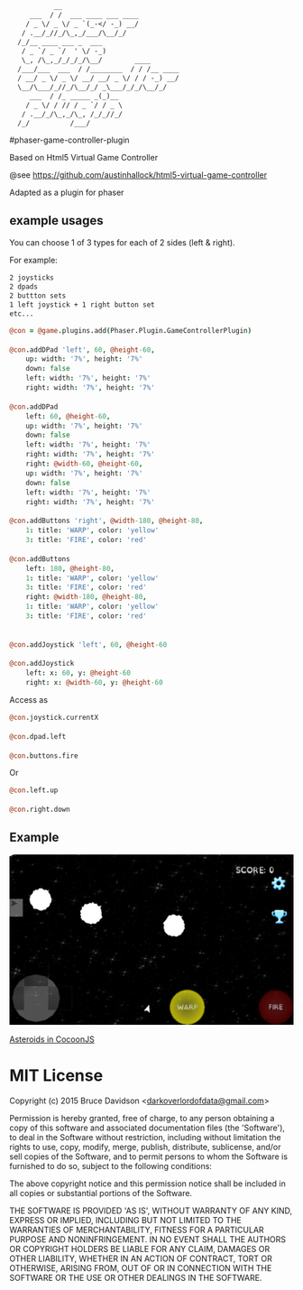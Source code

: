 
               __
         ___  / /  ___ ____ ___ ____
        / _ \/ _ \/ _ `(_-</ -_) __/
       / .__/_//_/\_,_/___/\__/_/
      /_/__ ____ ___ _  ___
       / _ `/ _ `/  ' \/ -_)
       \_, /\_,_/_/_/_/\__/        ____
      /___/___  ___  / /________  / / /__ ____
      / __/ _ \/ _ \/ __/ __/ _ \/ / / -_) __/
      \__/\___/_//_/\__/_/ _\___/_/_/\__/_/
         ___  / /_ _____ _(_)__
        / _ \/ / // / _ `/ / _ \
       / .__/_/\_,_/\_, /_/_//_/
      /_/          /___/



#phaser-game-controller-plugin


Based on Html5 Virtual Game Controller

@see https://github.com/austinhallock/html5-virtual-game-controller


Adapted as a plugin for phaser


## example usages

You can choose 1 of 3 types for each of 2 sides (left & right).

For example:

    2 joysticks
    2 dpads
    2 buttton sets
    1 left joystick + 1 right button set
    etc...



```coffee
@con = @game.plugins.add(Phaser.Plugin.GameControllerPlugin)

@con.addDPad 'left', 60, @height-60,
    up: width: '7%', height: '7%'
    down: false
    left: width: '7%', height: '7%'
    right: width: '7%', height: '7%'

@con.addDPad
    left: 60, @height-60,
    up: width: '7%', height: '7%'
    down: false
    left: width: '7%', height: '7%'
    right: width: '7%', height: '7%'
    right: @width-60, @height-60,
    up: width: '7%', height: '7%'
    down: false
    left: width: '7%', height: '7%'
    right: width: '7%', height: '7%'

@con.addButtons 'right', @width-180, @height-80,
    1: title: 'WARP', color: 'yellow'
    3: title: 'FIRE', color: 'red'

@con.addButtons
    left: 180, @height-80,
    1: title: 'WARP', color: 'yellow'
    3: title: 'FIRE', color: 'red'
    right: @width-180, @height-80,
    1: title: 'WARP', color: 'yellow'
    3: title: 'FIRE', color: 'red'


@con.addJoystick 'left', 60, @height-60

@con.addJoystick
    left: x: 60, y: @height-60
    right: x: @width-60, y: @height-60


```
Access as


```coffee
@con.joystick.currentX

@con.dpad.left

@con.buttons.fire

```
Or

```coffee
@con.left.up

@con.right.down
```
## Example
![CocoonJS](assets/device-2015-04-09-114753.png)

[Asteroids in CocoonJS](https://github.com/darkoverlordofdata/asteroids)

# MIT License

Copyright (c) 2015 Bruce Davidson &lt;darkoverlordofdata@gmail.com&gt;

Permission is hereby granted, free of charge, to any person obtaining
a copy of this software and associated documentation files (the
'Software'), to deal in the Software without restriction, including
without limitation the rights to use, copy, modify, merge, publish,
distribute, sublicense, and/or sell copies of the Software, and to
permit persons to whom the Software is furnished to do so, subject to
the following conditions:

The above copyright notice and this permission notice shall be
included in all copies or substantial portions of the Software.

THE SOFTWARE IS PROVIDED 'AS IS', WITHOUT WARRANTY OF ANY KIND,
EXPRESS OR IMPLIED, INCLUDING BUT NOT LIMITED TO THE WARRANTIES OF
MERCHANTABILITY, FITNESS FOR A PARTICULAR PURPOSE AND NONINFRINGEMENT.
IN NO EVENT SHALL THE AUTHORS OR COPYRIGHT HOLDERS BE LIABLE FOR ANY
CLAIM, DAMAGES OR OTHER LIABILITY, WHETHER IN AN ACTION OF CONTRACT,
TORT OR OTHERWISE, ARISING FROM, OUT OF OR IN CONNECTION WITH THE
SOFTWARE OR THE USE OR OTHER DEALINGS IN THE SOFTWARE.
